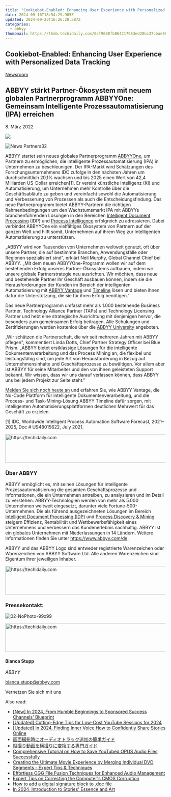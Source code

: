 ```yaml
---
title: "Cookiebot-Enabled: Enhancing User Experience with Personalized Data Tracking"
date: 2024-09-16T18:54:29.985Z
updated: 2024-09-23T16:26:20.587Z
categories:
  - abbyy
thumbnail: https://thmb.techidaily.com/0cf9688fb864217953ed20bc37cbae8628a2ed0f2334e4827cc51dbf7be6e12c.jpg
---
```


## Cookiebot-Enabled: Enhancing User Experience with Personalized Data Tracking

[Newsroom](https://tools.techidaily.com/abbyy/products/)

## ABBYY stärkt Partner-Ökosystem mit neuem globalen Partnerprogramm ABBYYOne: Gemeinsam Intelligente Prozessautomatisierung (IPA) erreichen

8\. März 2022

![](https://content.abbyy.com/-/media/project/abbyy/abbyy/branchtemplates/shutterstock_1272462163_1296-x-729.jpg?h=729&iar=0&w=1296)

![News Partners32](https://static4.abbyy.com/abbyycommedia/33882/news-partners32.jpg) 

ABBYY startet sein neues globales Partnerprogramm [ABBYYOne](https://tools.techidaily.com/abbyy/products/), um Partnern zu ermöglichen, die intelligente Prozessautomatisierung (IPA) in Unternehmen zu beschleunigen. Der IPA-Markt wird Schätzungen des Forschungsunternehmens IDC zufolge in den nächsten Jahren um durchschnittlich 20,1% wachsen und bis 2025 einen Wert von 42,4 Milliarden US-Dollar erreichen\[1\]. Er vereint künstliche Intelligenz (KI) und Automatisierung, um Unternehmen mehr Kontrolle über die Geschäftsabläufe zu geben und vereinfacht sowohl die Automatisierung und Verbesserung von Prozessen als auch die Entscheidungsfindung. Das neue Partnerprogramm bietet ABBYY-Partnern die richtigen Rahmenbedingungen um den Wachstumsmarkt IPA mit ABBYYs branchenführenden Lösungen in den Bereichen [Intelligent Document Processing](https://tools.techidaily.com/abbyy/products/) (IDP) und [Process Intelligence](https://tools.techidaily.com/abbyy/products/) erfolgreich zu adressieren. Dabei verbindet ABBYYOne ein vielfältiges Ökosystem von Partnern auf der ganzen Welt und hilft somit, Unternehmen auf ihrem Weg zur intelligenten Automatisierung zu unterstützen.

„ABBYY wird von Tausenden von Unternehmen weltweit genutzt, oft über unsere Partner, die auf bestimmte Branchen, Anwendungsfälle oder Regionen spezialisiert sind", erklärt Neil Murphy, Global Channel Chief bei ABBYY. „Mit dem neuen ABBYYOne-Programm wollen wir auf dem bestehenden Erfolg unseres Partner-Ökosystems aufbauen, indem wir unsere globale Partnerstrategie neu ausrichten. Wir möchten, dass neue und bestehende Partner ihr Geschäft ausbauen können, indem sie die Herausforderungen der Kunden im Bereich der intelligenten Automatisierung mit [ABBYY Vantage](https://tools.techidaily.com/abbyy/products/) und [Timeline](https://tools.techidaily.com/abbyy/products/) lösen und bieten ihnen dafür die Unterstützung, die sie für ihren Erfolg benötigen." 

Das neue Partnerprogramm umfasst mehr als 1.000 bestehende Business Partner, Technology Alliance Partner (TAPs) und Technology Licensing Partner und hebt eine strategische Ausrichtung mit denjenigen hervor, die besonders zum gemeinsamen Erfolg beitragen. Alle Schulungen und Zertifizierungen werden kostenlos über die [ABBYY University](https://tools.techidaily.com/abbyy/products/) angeboten.

„Wir schätzen die Partnerschaft, die wir seit mehreren Jahren mit ABBYY pflegen", kommentiert Linda Dotts, Chief Partner Strategy Officer bei Blue Prism. „ABBYY bietet erstklassige Lösungen für die intelligente Dokumentenverarbeitung und das Process Mining an, die flexibel und leistungsfähig sind, um jede Art von Herausforderung in Bezug auf Unternehmensinhalte und Geschäftsprozesse zu bewältigen. Vor allem aber ist ABBYY für seine Mitarbeiter und den von ihnen geleisteten Support bekannt. Wir wissen, dass wir uns darauf verlassen können, dass ABBYY uns bei jedem Projekt zur Seite steht."

[Melden Sie sich noch heute an](https://tools.techidaily.com/abbyy/products/) und erfahren Sie, wie ABBYY Vantage, die No-Code Plattform für intelligente Dokumentenverarbeitung, und die Process- und Task-Mining-Lösung ABBYY Timeline dafür sorgen, mit intelligenten Automatisierungsplattformen deutlichen Mehrwert für das Geschäft zu erzielen.

\[1\] IDC, Worldwide Intelligent Process Automation Software Forecast, 2021–2025, Doc # US48015622, July 2021.

<!-- affiliate ads begin -->
<a href="https://ephamedtechinc.pxf.io/c/5597632/2123511/26400" target="_top" id="2123511">
  <img src="//a.impactradius-go.com/display-ad/26400-2123511" border="0" alt="https://techidaily.com" width="728" height="90"/>
</a>
<img height="0" width="0" src="https://ephamedtechinc.pxf.io/i/5597632/2123511/26400" style="position:absolute;visibility:hidden;" border="0" />
<!-- affiliate ads end -->

### Über ABBYY

ABBYY ermöglicht es, mit seinen Lösungen für intelligente Prozessautomatisierung die gesamten Geschäftsprozesse und Informationen, die ein Unternehmen antreiben, zu analysieren und im Detail zu verstehen. ABBYY-Technologien werden von mehr als 5.000 Unternehmen weltweit eingesetzt, darunter viele Fortune-500-Unternehmen. Die als führend ausgezeichneten Lösungen im Bereich [Intelligent Document Processing (IDP)](https://tools.techidaily.com/abbyy/products/) und [Process Discovery & Mining](https://tools.techidaily.com/abbyy/products/) steigern Effizienz, Rentabilität und Wettbewerbsfähigkeit eines Unternehmens und verbessern das Kundenerlebnis nachhaltig. ABBYY ist ein globales Unternehmen mit Niederlassungen in 14 Ländern. Weitere Informationen finden Sie unter <https://www.abbyy.com/de>.

ABBYY und das ABBYY Logo sind entweder registrierte Warenzeichen oder Warenzeichen von ABBYY Software Ltd. Alle anderen Warenzeichen sind Eigentum ihrer jeweiligen Inhaber.

<!-- affiliate ads begin -->
<a href="https://united.elfm.net/c/5597632/517826/4704" target="_top" id="517826">
  <img src="//a.impactradius-go.com/display-ad/4704-517826" border="0" alt="https://techidaily.com" width="728" height="90"/>
</a>
<img height="0" width="0" src="https://united.elfm.net/i/5597632/517826/4704" style="position:absolute;visibility:hidden;" border="0" />
<!-- affiliate ads end -->

### Pressekontakt:

![02-NoPhoto-99x99](https://static1.abbyy.com/abbyycommedia/25632/02-nophoto-99x99.png)

<!-- affiliate ads begin -->
<a href="https://versadesk.pxf.io/c/5597632/1828647/21290" target="_top" id="1828647">
  <img src="//a.impactradius-go.com/display-ad/21290-1828647" border="0" alt="https://techidaily.com" width="728" height="90"/>
</a>
<img height="0" width="0" src="https://versadesk.pxf.io/i/5597632/1828647/21290" style="position:absolute;visibility:hidden;" border="0" />
<!-- affiliate ads end -->

#### Bianca Stupp

_ABBYY_

[bianca.stupp@abbyy.com](https://tools.techidaily.com/abbyy/products/)

Vernetzen Sie sich mit uns

<ins class="adsbygoogle"
     style="display:block"
     data-ad-format="autorelaxed"
     data-ad-client="ca-pub-7571918770474297"
     data-ad-slot="1223367746"></ins>

<ins class="adsbygoogle"
     style="display:block"
     data-ad-client="ca-pub-7571918770474297"
     data-ad-slot="8358498916"
     data-ad-format="auto"
     data-full-width-responsive="true"></ins>

<span class="atpl-alsoreadstyle">Also read:</span>
<div><ul>
<li><a href="https://youtube-web.techidaily.com/n-2024-from-humble-beginnings-to-sponsored-success-channels-blueprint/"><u>[New] In 2024, From Humble Beginnings to Sponsored Success Channels' Blueprint</u></a></li>
<li><a href="https://facebook-video-share.techidaily.com/updated-cutting-edge-tips-for-low-cost-youtube-sessions-for-2024/"><u>[Updated] Cutting-Edge Tips for Low-Cost YouTube Sessions for 2024</u></a></li>
<li><a href="https://eaxpv-info.techidaily.com/updated-in-2024-finding-inner-voice-how-to-confidently-share-stories-online/"><u>[Updated] In 2024, Finding Inner Voice How to Confidently Share Stories Online</u></a></li>
<li><a href="https://discover-advanced.techidaily.com/55s76z2i5pku5b2x5pmc44gr44kq44o844oh44kj44kq44oi44op44od44kv6lplus95yqg44gu57ch5y2y44ks44kk44oj/"><u>画面撮影時にオーディオトラック追加の簡単ガイド</u></a></li>
<li><a href="https://discover-advanced.techidaily.com/57im5pku44kk5yuv55s744ks5qiq5pku44kk44gr5asj5oplusb44gz44kl5bcc6zaa44ks44kk44oj/"><u>縦撮り動画を横撮りに変換する専門ガイド</u></a></li>
<li><a href="https://discover-advanced.techidaily.com/comprehensive-tutorial-on-how-to-save-youtubed-opus-audio-files-successfully/"><u>Comprehensive Tutorial on How to Save YouTubed OPUS Audio Files Successfully</u></a></li>
<li><a href="https://discover-advanced.techidaily.com/creating-the-ultimate-movie-experience-by-merging-individual-dvd-segments-expert-tips-and-techniques/"><u>Creating the Ultimate Movie Experience by Merging Individual DVD Segments - Expert Tips & Techniques</u></a></li>
<li><a href="https://discover-advanced.techidaily.com/effortless-ogg-file-fusion-techniques-for-enhanced-audio-management/"><u>Effortless OGG File Fusion Techniques for Enhanced Audio Management</u></a></li>
<li><a href="https://tech-recovery.techidaily.com/expert-tips-on-correcting-the-computers-cmos-corruption/"><u>Expert Tips on Correcting the Computer's CMOS Corruption</u></a></li>
<li><a href="https://phone-solutions.techidaily.com/how-to-add-a-digital-signature-block-to-doc-file-by-ldigisigner-sign-a-word-sign-a-word/"><u>How to add a digital signature block to .doc file</u></a></li>
<li><a href="https://extra-skills.techidaily.com/in-2024-introduction-to-stories-essence-and-art/"><u>In 2024, Introduction to Stories' Essence and Art</u></a></li>
</ul></div>

